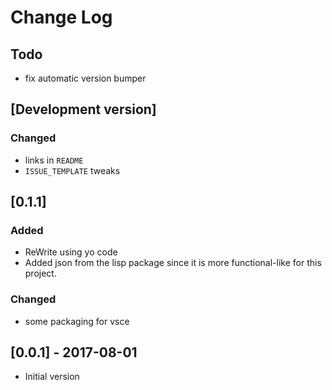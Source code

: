 # Change Log

<!-- ![](icon.png) -->

<!-- 
## Guiding Principles

- Changelogs are for humans, not machines. 
- There should be an entry for every single version.
- The same types of changes should be grouped.
- Versions and sections should be linkable.
- The latest version comes first.
- The release date of each versions is displayed.
- Mention whether you follow Semantic Versioning.

## Types of changes

- `Added` for new features.
- `Changed` for changes in existing functionality.
- `Deprecated` for soon-to-be removed features.
- `Removed` for now removed features.
- `Fixed` for any bug fixes.
- `Security` in case of vulnerabilities. 
-->

## Todo
- fix automatic version bumper

## [Development version]

### Changed
- links in `README`
- `ISSUE_TEMPLATE` tweaks

## [0.1.1]

### Added
- ReWrite using yo code
- Added json from the lisp package since it is more functional-like for this project.

### Changed
- some packaging for vsce 

## [0.0.1] - 2017-08-01
- Initial version